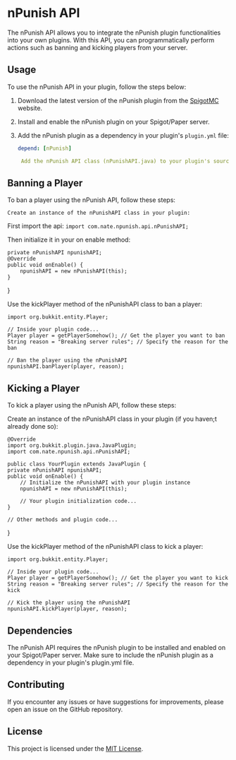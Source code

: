 # nPunish API

The nPunish API allows you to integrate the nPunish plugin functionalities into your own plugins. With this API, you can programmatically perform actions such as banning and kicking players from your server.

## Usage

To use the nPunish API in your plugin, follow the steps below:

1. Download the latest version of the nPunish plugin from the [SpigotMC](https://www.spigotmc.org/resources/npunish.86155/) website.
2. Install and enable the nPunish plugin on your Spigot/Paper server.
3. Add the nPunish plugin as a dependency in your plugin's `plugin.yml` file:

   ```yaml
   depend: [nPunish]

    Add the nPunish API class (nPunishAPI.java) to your plugin's source code. You can find the API class in this repository.

## Banning a Player

To ban a player using the nPunish API, follow these steps:

    Create an instance of the nPunishAPI class in your plugin:

First import the api:
`import com.nate.npunish.api.nPunishAPI;`

Then initialize it in your on enable method:

    private nPunishAPI npunishAPI;
    @Override
    public void onEnable() {
        npunishAPI = new nPunishAPI(this);
    }
}

Use the kickPlayer method of the nPunishAPI class to ban a player:


    import org.bukkit.entity.Player;

    // Inside your plugin code...
    Player player = getPlayerSomehow(); // Get the player you want to ban
    String reason = "Breaking server rules"; // Specify the reason for the ban

    // Ban the player using the nPunishAPI
    npunishAPI.banPlayer(player, reason);

## Kicking a Player

To kick a player using the nPunish API, follow these steps:

Create an instance of the nPunishAPI class in your plugin (if you haven;t already done so):


    @Override
    import org.bukkit.plugin.java.JavaPlugin;
    import com.nate.npunish.api.nPunishAPI;

    public class YourPlugin extends JavaPlugin {
    private nPunishAPI npunishAPI;
    public void onEnable() {
        // Initialize the nPunishAPI with your plugin instance
        npunishAPI = new nPunishAPI(this);

        // Your plugin initialization code...
    }

    // Other methods and plugin code...
}

Use the kickPlayer method of the nPunishAPI class to kick a player:


    import org.bukkit.entity.Player;

    // Inside your plugin code...
    Player player = getPlayerSomehow(); // Get the player you want to kick
    String reason = "Breaking server rules"; // Specify the reason for the kick

    // Kick the player using the nPunishAPI
    npunishAPI.kickPlayer(player, reason);



## Dependencies

The nPunish API requires the nPunish plugin to be installed and enabled on your Spigot/Paper server. Make sure to include the nPunish plugin as a dependency in your plugin's plugin.yml file.

## Contributing

If you encounter any issues or have suggestions for improvements, please open an issue on the GitHub repository.

## License

This project is licensed under the [MIT License](LICENSE).
